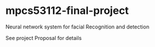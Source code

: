 # mpcs53112-final-project
Neural network system for facial Recognition and detection

See project Proposal for details
